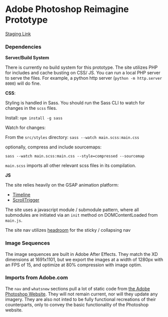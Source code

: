 # Adobe Photoshop Reimagine Prototype

[Staging Link](http://photoshop.whoisowenjones.com/src/)

### Dependencies

**Server/Build System**

There is currently no build system for this prototype.
The site utilizes PHP for includes and cache busting on CSS/ JS. You can run a local PHP server to serve the files. For example, a python http server (`python -m http.server 8000`) will do fine.

**CSS**:

Styling is handled in Sass. You should run the Sass CLI to watch for changes in the `scss` files.

Install: `npm install -g sass`

Watch for changes:

From the `src/styles` directory: `sass --watch main.scss:main.css`

optionally, compress and include sourcemaps:

`sass --watch main.scss:main.css --style=compressed --sourcemap`

`main.scss` imports all other relevant scss files in its compilation.

**JS**

The site relies heavily on the GSAP animation platform:

* [Timeline](https://greensock.com/docs/v3/GSAP/Timeline)
* [ScrollTrigger](https://greensock.com/docs/v3/Plugins/ScrollTrigger)

The site uses a javascript module / submodule pattern, where all submodules are initiated via an `init` method on DOMContentLoaded from `main.js`.

The site nav utilizes [headroom](https://wicky.nillia.ms/headroom.js/) for the sticky / collapsing nav

### Image Sequences

The image sequences are built in Adobe After Effects. They match the XD dimensions at 1691x1101, but we export the images at a width of 1280px with an FPS of 15, and optimize at 80% compression with image optim. 

### Imports from Adobe.com

The `nav` and `whatsnew` sections pull a lot of static code from [the Adobe Photoshop Website](https://www.adobe.com/products/photoshop.html). They will not remain current, nor will they update any imagery. They are also not inted to be fully functional recreations of their counterparts, only to convey the basic functionality of the Photoshop website.

